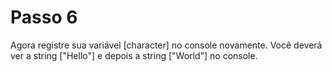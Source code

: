 # Passo 6

Agora registre sua variável [character] no console novamente. Você deverá ver a string ["Hello"] e depois a string ["World"] no console.